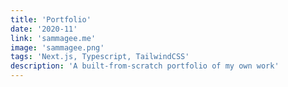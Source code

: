 ```yaml
---
title: 'Portfolio'
date: '2020-11'
link: 'sammagee.me'
image: 'sammagee.png'
tags: 'Next.js, Typescript, TailwindCSS'
description: 'A built-from-scratch portfolio of my own work'
---
```

